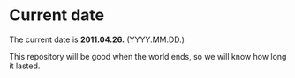# Current date

The current date is **2011.04.26.** (YYYY.MM.DD.)

This repository will be good when the world ends, so we will know how long it lasted.